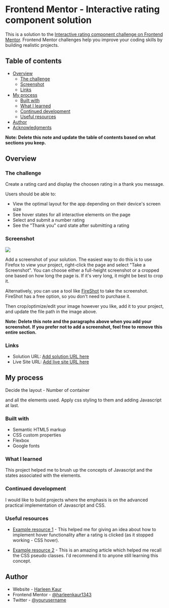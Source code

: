 # Frontend Mentor - Interactive rating component solution

This is a solution to the [Interactive rating component challenge on Frontend Mentor](https://www.frontendmentor.io/challenges/interactive-rating-component-koxpeBUmI). Frontend Mentor challenges help you improve your coding skills by building realistic projects. 

## Table of contents

- [Overview](#overview)
  - [The challenge](#the-challenge)
  - [Screenshot](#screenshot)
  - [Links](#links)
- [My process](#my-process)
  - [Built with](#built-with)
  - [What I learned](#what-i-learned)
  - [Continued development](#continued-development)
  - [Useful resources](#useful-resources)
- [Author](#author)
- [Acknowledgments](#acknowledgments)

**Note: Delete this note and update the table of contents based on what sections you keep.**

## Overview

### The challenge
Create a rating card and display the choosen rating in a thank you message.

Users should be able to:

- View the optimal layout for the app depending on their device's screen size
- See hover states for all interactive elements on the page
- Select and submit a number rating
- See the "Thank you" card state after submitting a rating

### Screenshot

![](./screenshot.jpg)

Add a screenshot of your solution. The easiest way to do this is to use Firefox to view your project, right-click the page and select "Take a Screenshot". You can choose either a full-height screenshot or a cropped one based on how long the page is. If it's very long, it might be best to crop it.

Alternatively, you can use a tool like [FireShot](https://getfireshot.com/) to take the screenshot. FireShot has a free option, so you don't need to purchase it. 

Then crop/optimize/edit your image however you like, add it to your project, and update the file path in the image above.

**Note: Delete this note and the paragraphs above when you add your screenshot. If you prefer not to add a screenshot, feel free to remove this entire section.**

### Links

- Solution URL: [Add solution URL here](https://your-solution-url.com)
- Live Site URL: [Add live site URL here](https://your-live-site-url.com)

## My process
Decide the layout - Number of container <div> and all the elements used. Apply css styling to them and adding Javascript at last.
### Built with

- Semantic HTML5 markup
- CSS custom properties
- Flexbox
- Google fonts

### What I learned

This project helped me to brush up the concepts of Javascript and the states associated with the elements.

### Continued development

I would like to build projects where the emphasis is on the advanced practical implementation of Javascript and CSS.

### Useful resources

- [Example resource 1](https://stackoverflow.com) - This helped me for giving an idea about how to implement hover functionality after a rating is clicked (as it stopped working - CSS hover). 

- [Example resource 2](https://developer.mozilla.org/en-US/docs/Web/CSS/:hover) - This is an amazing article which helped me recall the CSS pseudo classes. I'd recommend it to anyone still learning this concept.


## Author

- Website - [Harleen Kaur](https://harleenkaur1343.github.io/)
- Frontend Mentor - [@harleenkaur1343](https://www.frontendmentor.io/profile/harleenkaur1343)
- Twitter - [@yourusername](https://www.twitter.com/yourusername)


